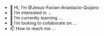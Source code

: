 - 👋 Hi, I’m @Jesus-Favian-Anastacio-Quijano
- 👀 I’m interested in ...
- 🌱 I’m currently learning ...
- 💞️ I’m looking to collaborate on ...
- 📫 How to reach me ...

<!---
Jesus-Favian-Anastacio-Quijano/Jesus-Favian-Anastacio-Quijano is a ✨ special ✨ repository because its `README.md` (this file) appears on your GitHub profile.
You can click the Preview link to take a look at your changes.
--->
